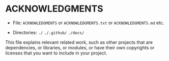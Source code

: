 # ACKNOWLEDGMENTS

* File: `ACKNOWLEDGMENTS` or `ACKNOWLEDGMENTS.txt` or `ACKNOWLEDGMENTS.md` etc. 

* Directories: `./` `./.github/` `./docs/`

This file explains relevant related work, such as other projects that are dependencies, or libraries, or modules, or have their own copyrights or licenses that you want to include in your project.
